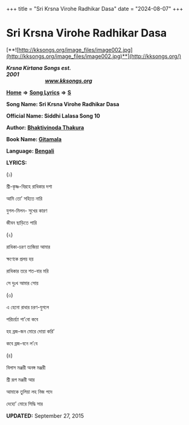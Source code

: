 +++
title = "Sri Krsna Virohe Radhikar Dasa"
date = "2024-08-07"
+++

# Sri Krsna Virohe Radhikar Dasa
[**![http://kksongs.org/image_files/image002.jpg](http://kksongs.org/image_files/image002.jpg)**](http://kksongs.org/)

**_Krsna Kirtana Songs est. 2001_**                                                                                                                                                 **_www.kksongs.org_**

**[Home](http://kksongs.org/)** **⇒** **[Song Lyrics](http://kksongs.org/lyrics.html)** **⇒** **[S](http://kksongs.org/songs/song_s.html)**

**Song Name: Sri Krsna Virohe Radhikar Dasa**

**Official Name: Siddhi Lalasa Song 10**

**Author:** [**Bhaktivinoda Thakura**](http://kksongs.org/authors/list/bhaktivinoda.html)

**Book Name: [Gitamala](http://kksongs.org/authors/literature/gitamala.html)**

**Language: [Bengali](http://kksongs.org/language/list/bengali.html)**

**LYRICS:**

(১)

শ্রী\-কৃষ্ণ\-বিরহে রাধিকার দশা

আমি তো’ সহিতে নারি

যুগল\-মিলন\- সুখের কারণ

জীবন ছাড়িতে পারি

(২)

রাধিকা\-চরণ ত্যজিয়া আমার

ক্ষণেকে প্রলয় হয়

রাধিকার তরে শত\-বার মরি

সে দুঃখ আমার সোয়

(৩)

এ হেনো রাধার চরণ\-যুগলে

পরিচর্য়্যা পা’বো কবে

হহ ব্রজ\-জন মোরে দোয়া করি’

কবে ব্রজ\-বনে ল’বে

(৪)

বিলাস মঞ্জরী অনঙ্গ মঞ্জরী

শ্রী রূপ মঞ্জরী আর

আমাকে তুলিয়া লহ নিজ পদে

দেহো’ মোরে সিদ্ধি সার

**UPDATED:** September 27, 2015